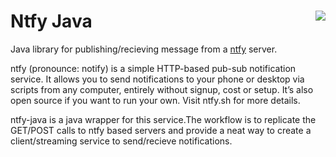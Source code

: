 
# Ntfy Java  <img align="right" src="https://github.com/binwiederhier/ntfy/blob/main/web/public/static/images/ntfy.png">

Java library for publishing/recieving message from a [ntfy](https://github.com/binwiederhier/ntfy) server.

ntfy (pronounce: notify) is a simple HTTP-based pub-sub notification service. It allows you to send notifications to your phone or desktop via scripts from any computer, entirely without signup, cost or setup. It’s also open source if you want to run your own. Visit ntfy.sh for more details.

ntfy-java is a java wrapper for this service.The workflow is to replicate the GET/POST calls to ntfy based servers and provide a neat way to create a client/streaming service to send/recieve notifications. 
